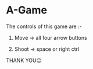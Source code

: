 # A-Game
The controls of this game are :-


1) Move -> all four arrow buttons

2) Shoot -> space or right ctrl


THANK YOU😉
